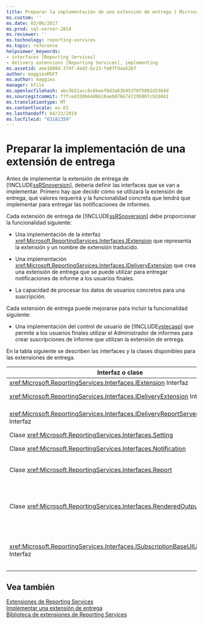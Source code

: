```yaml
---
title: Preparar la implementación de una extensión de entrega | Microsoft Docs
ms.custom: ''
ms.date: 03/06/2017
ms.prod: sql-server-2014
ms.reviewer: ''
ms.technology: reporting-services
ms.topic: reference
helpviewer_keywords:
- interfaces [Reporting Services]
- delivery extensions [Reporting Services], implementing
ms.assetid: aee1608d-374f-4ad3-bc23-fe07fdaa52b7
author: maggiesMSFT
ms.author: maggies
manager: kfile
ms.openlocfilehash: abc5b51acc9c6beef6d3a62b95370f5081d5364d
ms.sourcegitcommit: f7fced330b64d6616aeb8766747295807c92dd41
ms.translationtype: MT
ms.contentlocale: es-ES
ms.lasthandoff: 04/23/2019
ms.locfileid: "63181359"
---
```

# <a name="preparing-to-implement-a-delivery-extension"></a>Preparar la implementación de una extensión de entrega
  Antes de implementar la extensión de entrega de [!INCLUDE[ssRSnoversion](../../../includes/ssrsnoversion-md.md)], debería definir las interfaces que se van a implementar. Primero hay que decidir cómo se utilizará la extensión de entrega, qué valores requerirá y la funcionalidad concreta que tendrá que implementar para entregar las notificaciones de informes.  
  
 Cada extensión de entrega de [!INCLUDE[ssRSnoversion](../../../includes/ssrsnoversion-md.md)] debe proporcionar la funcionalidad siguiente:  
  
-   Una implementación de la interfaz <xref:Microsoft.ReportingServices.Interfaces.IExtension> que representa la extensión y un nombre de extensión traducido.  
  
-   Una implementación <xref:Microsoft.ReportingServices.Interfaces.IDeliveryExtension> que crea una extensión de entrega que se puede utilizar para entregar notificaciones de informe a los usuarios finales.  
  
-   La capacidad de procesar los datos de usuarios concretos para una suscripción.  
  
 Cada extensión de entrega puede mejorarse para incluir la funcionalidad siguiente:  
  
-   Una implementación del control de usuario de [!INCLUDE[vstecasp](../../../includes/vstecasp-md.md)] que permite a los usuarios finales utilizar el Administrador de informes para crear suscripciones de informe que utilizan la extensión de entrega.  
  
 En la tabla siguiente se describen las interfaces y la clases disponibles para las extensiones de entrega.  
  
|Interfaz o clase|Descripción|  
|------------------------|-----------------|  
|<xref:Microsoft.ReportingServices.Interfaces.IExtension> Interfaz|Representa una extensión en [!INCLUDE[ssRSnoversion](../../../includes/ssrsnoversion-md.md)].|  
|<xref:Microsoft.ReportingServices.Interfaces.IDeliveryExtension> Interfaz|Representa una extensión de entrega en [!INCLUDE[ssRSnoversion](../../../includes/ssrsnoversion-md.md)].|  
|<xref:Microsoft.ReportingServices.Interfaces.IDeliveryReportServerInformation> Interfaz|Contiene información sobre el servidor de informes que requieren las extensiones de entrega (por ejemplo, una lista de las extensiones de representación disponibles).|  
|Clase <xref:Microsoft.ReportingServices.Interfaces.Setting>|Representa un valor para una extensión.|  
|Clase <xref:Microsoft.ReportingServices.Interfaces.Notification>|Contiene información de suscripción que las extensiones de entrega utilizan para entregar los informes.|  
|Clase <xref:Microsoft.ReportingServices.Interfaces.Report>|Representa la información específica del informe y los métodos que permiten a las extensiones de entrega entregar los informes a los usuarios.|  
|Clase <xref:Microsoft.ReportingServices.Interfaces.RenderedOutputFile>|Representa la salida de una extensión de representación. Un objeto <xref:Microsoft.ReportingServices.Interfaces.RenderedOutputFile> contiene el nombre de archivo asociado e información de tipo que requiere la extensión de entrega para procesar el flujo que devuelve la extensión de representación.|  
|<xref:Microsoft.ReportingServices.Interfaces.ISubscriptionBaseUIUserControl> Interfaz|Un control de usuario que representa los medios para recuperar la información de la suscripción específica de la extensión de entrega del usuario en el Administrador de informes (por ejemplo, una dirección de correo electrónico o la ruta de acceso a un recurso compartido de archivos).|  
  
## <a name="see-also"></a>Vea también  
 [Extensiones de Reporting Services](../reporting-services-extensions.md)   
 [Implementar una extensión de entrega](implementing-a-delivery-extension.md)   
 [Biblioteca de extensiones de Reporting Services](../reporting-services-extension-library.md)  
  
  

